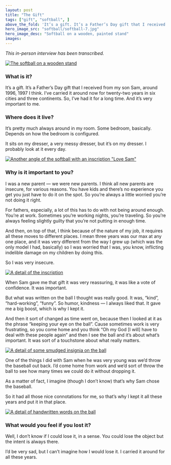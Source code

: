 ```yaml
---
layout: post
title: "The Gift"
tags: ["gift", "softball", ]
above_the_fold: 'It’s a gift. It’s a Father’s Day gift that I received from my son Sam, around 1996, 1997 I think. I’ve carried it around now for twenty-two years in six cities and three continents. So, I’ve had it for a long time. And it’s very important to me.'
hero_image_src: "softball/softball-7.jpg"
hero_image_desc: "Softball on a wooden, painted stand"
images:
---
```


_This in-person interview has been transcribed._

[![The softball on a wooden stand](/assets/img/softball/softball-7.jpg)](/assets/img/softball/softball-7.jpg)

### What is it?

It’s a gift. It’s a Father’s Day gift that I received from my son Sam, around 1996, 1997 I think. I’ve carried it around now for twenty-two years in six cities and three continents. So, I’ve had it for a long time. And it’s very important to me.

### Where does it live?

It’s pretty much always around in my room. Some bedroom, basically. Depends on how the bedroom is configured. 

It sits on my dresser, a very messy dresser, but it’s on my dresser. I probably look at it every day.

[![Another angle of the softball with an inscription "Love Sam"](/assets/img/softball/softball-2.jpg)](/assets/img/softball/softball-2.jpg)

### Why is it important to you?

I was a new parent — we were new parents. I think all new parents are insecure, for various reasons. You have kids and there’s no experience you get you just have to do it on the spot. So you’re always a little worried you’re not doing it right. 

For fathers, especially, a lot of this has to do with not being around enough. You’re at work. Sometimes you’re working nights, you’re traveling. So you’re always feeling slightly guilty that you’re not putting in enough time. 

And then, on top of that, I think because of the nature of my job, it requires all these moves to different places. I mean three years was our max at any one place, and it was very different from the way I grew up (which was the only model I had, basically) so I was worried that I was, you know, inflicting indelible damage on my children by doing this.

So I was very insecure. 

[![A detail of the inscription](/assets/img/softball/softball-3.jpg)](/assets/img/softball/softball-3.jpg)

When Sam gave me that gift it was very reassuring, it was like a vote of confidence. It was important. 

But what was written on the ball I thought was really good. It was, “kind”, “hard-working”, “funny”. So humor, kindness — I always liked that. It gave me a big boost, which is why I kept it.

And then it sort of changed as time went on, because then I looked at it as the phrase “keeping your eye on the ball”. Cause sometimes work is very frustrating, so you come home and you think “Oh my God [I will] have to deal with these people again” and then I see the ball and it’s about what’s important. It was sort of a touchstone about what really matters. 

[![A detail of some smudged insignia on the ball](/assets/img/softball/softball-5.jpg)](/assets/img/softball/softball-5.jpg)

One of the things I did with Sam when he was very young was we’d throw the baseball out back. I’d come home from work and we’d sort of throw the ball to see how many times we could do it without dropping it. 

As a matter of fact, I imagine (though I don’t know) that’s why Sam chose the baseball.

So it had all those nice connotations for me, so that’s why I kept it all these years and put it in that place.

[![A detail of handwritten words on the ball](/assets/img/softball/softball-6.jpg)](/assets/img/softball/softball-6.jpg)

### What would you feel if you lost it?

Well, I don’t know if I could lose it, in a sense. You could lose the object but the intent is always there.

I’d be very sad, but I can’t imagine how I would lose it. I carried it around for all these years. 